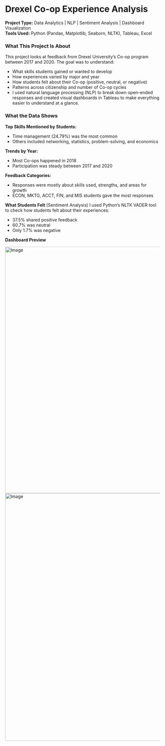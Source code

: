 
# Drexel Co-op Experience Analysis

**Project Type:** Data Analytics | NLP | Sentiment Analysis | Dashboard Visualization  
**Tools Used:** Python (Pandas, Matplotlib, Seaborn, NLTK), Tableau, Excel  

###  **What This Project Is About**
This project looks at feedback from Drexel University’s Co-op program between 2017 and 2020. The goal was to understand:

- What skills students gained or wanted to develop
- How experiences varied by major and year
- How students felt about their Co-op (positive, neutral, or negative)
- Patterns across citizenship and number of Co-op cycles
- I used natural language processing (NLP) to break down open-ended responses and created visual dashboards in Tableau to make everything easier to understand at a glance.

### **What the Data Shows**
**Top Skills Mentioned by Students:**

- Time management (24.79%) was the most common
- Others included networking, statistics, problem-solving, and economics

**Trends by Year:**

- Most Co-ops happened in 2018
- Participation was steady between 2017 and 2020

**Feedback Categories:**

- Responses were mostly about skills used, strengths, and areas for growth
- ECON, MKTG, ACCT, FIN, and MIS students gave the most responses

**What Students Felt** (Sentiment Analysis)
I used Python’s NLTK VADER tool to check how students felt about their experiences:

- 37.5% shared positive feedback
- 60.7% was neutral 
- Only 1.7% was negative

**Dashboard Preview**

<img width="1072" height="799" alt="Image" src="https://github.com/user-attachments/assets/8405a48e-1c67-41b9-9be9-c82e0ce51fca" />
<img width="1055" height="803" alt="Image" src="https://github.com/user-attachments/assets/f34a7a82-5d0e-447e-94b9-5e328e46c3d7" />




